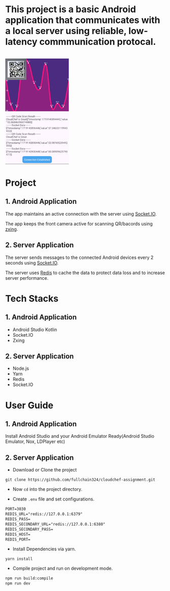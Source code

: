 
<h1>This project is a basic Android application that communicates with a local server using <strong>reliable</strong>, <strong>low-latency</strong> commmunication protocal.</h1>

<br/><img src="images/screenshot.png" width="200"><br/>

# Project
## 1. Android Application
The app maintains an active connection with the server using [Socket.IO](https://socket.io/).

The app keeps the front camera active for scanning QR/bacords using [zxing](https://zxing.org/).

## 2. Server Application
The server sends messages to the connected Android devices every 2 seconds using [Socket.IO](https://socket.io/).

The server uses [Redis](https://redis.io/) to cache the data to protect data loss and to increase server performance.

# Tech Stacks
## 1. Android Application
- Android Studio Kotlin
- Socket.IO
- Zxing

## 2. Server Application
- Node.js
- Yarn
- Redis
- Socket.IO

# User Guide
## 1. Android Application
Install Android Studio and your Android Emulator Ready(Android Studio Emulator, Nox, LDPlayer etc)

## 2. Server Application
 - Download or Clone the project

 ```
 git clone https://github.com/fullchain324/cloudchef-assignment.git
 ```
 - Now `cd` into the project directory.

 - Create `.env` file and set configurations.
 ```
 PORT=3030
 REDIS_URL="redis://127.0.0.1:6379"
 REDIS_PASS=
 REDIS_SECONDARY_URL="redis://127.0.0.1:6380"
 REDIS_SECONDARY_PASS=
 REDIS_HOST=
 REDIS_PORT=
 ```
 - Install Dependencies via yarn.
 ```
 yarn install
 ```
 - Compile project and run on development mode.
 ```
 npm run build:compile
 npm run dev
 ```


